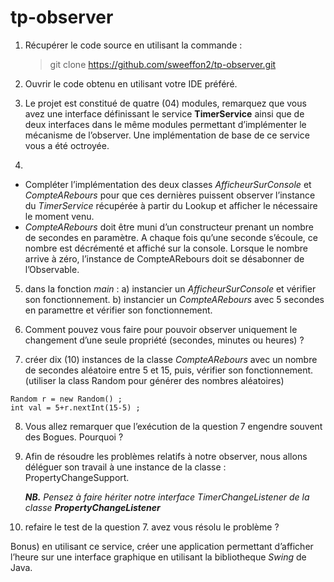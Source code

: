 # tp-observer

1. Récupérer le code source en utilisant la commande :

	>  git clone https://github.com/sweeffon2/tp-observer.git

2. Ouvrir le code obtenu en utilisant votre IDE préféré.

3) Le projet est constitué de quatre (04) modules, remarquez que vous avez une interface définissant le service **TimerService** ainsi que de deux interfaces dans le même modules permettant d’implémenter le mécanisme de l’observer.  Une implémentation de base de ce service vous a été octroyée.

4) 
 - Compléter l’implémentation des deux classes *AfficheurSurConsole* et *CompteARebours* pour que ces dernières puissent observer l’instance du *TimerService* récupérée à partir du Lookup et afficher le nécessaire le moment venu. 
 - *CompteARebours* doit être muni d’un constructeur prenant un nombre de secondes en paramètre. A chaque fois qu’une seconde s’écoule, ce nombre est décrémenté et affiché sur la console.  Lorsque le nombre arrive à zéro, l’instance de CompteARebours doit se désabonner de l’Observable.

5) dans la fonction *main* :
	a) instancier un  *AfficheurSurConsole* et vérifier son fonctionnement.
	b) instancier un  *CompteARebours* avec 5 secondes en paramettre et vérifier son fonctionnement.
	
6) Comment pouvez vous faire pour pouvoir observer uniquement le changement d’une seule propriété (secondes, minutes ou heures) ? 

7) créer dix (10) instances de la classe *CompteARebours*  avec un nombre de secondes aléatoire entre 5 et 15, puis, vérifier son fonctionnement.
(utiliser la class Random pour générer des nombres aléatoires)
```
Random r = new Random() ;
int val = 5+r.nextInt(15-5) ;
```

8) Vous allez remarquer que l’exécution de la question 7 engendre souvent des Bogues.  Pourquoi ?

9) Afin de résoudre les problèmes relatifs à notre observer, nous allons déléguer son travail à une instance de la classe : PropertyChangeSupport.
   
   ***NB.***  *Pensez à faire hériter notre interface TimerChangeListener de la classe* ***PropertyChangeListener*** 

10) refaire le test de la question 7.  avez vous résolu le problème ?

Bonus) en utilisant ce service, créer une application permettant d’afficher l’heure sur une interface graphique en utilisant la bibliotheque *Swing* de Java.
